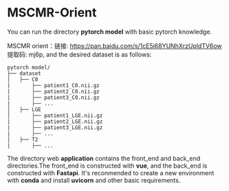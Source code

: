 # MSCMR-Orient

You can run the directory **pytorch model** with basic pytorch knowledge.

MSCMR orient：链接: https://pan.baidu.com/s/1cE5i68YUNhXrzUpldTV6ow 提取码: mj6p, and the desired dataset is as follows:

```
pytorch model/
├── dataset
│   ├── C0
|       ├── patient1_C0.nii.gz
|       ├── patient2_C0.nii.gz    
|       ├── patient3_C0.nii.gz 
|       ├── ...
│   ├── LGE
│       ├── patient1_LGE.nii.gz
|       ├── patient2_LGE.nii.gz    
|       ├── patient3_LGE.nii.gz 
|       ├── ...
│   ├── T2
|       ├── ...

```

The directory web **application** contains the front_end and back_end directories.The front_end is constructed with **vue**, and the back_end is constructed with **Fastapi**. It's reconmended to create a new environment with **conda** and install **uvicorn** and other basic requirements.
